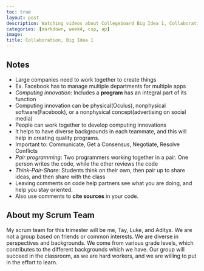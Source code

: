 ```yaml
---
toc: true
layout: post
description: Watching videos about Collegeboard Big Idea 1, Collaboration.
categories: [markdown, week4, csp, ap]
image: 
title: Collaboration, Big Idea 1
---
```


## Notes
- Large companies need to work together to create things
- Ex. Facebook has to manage multiple departments for multiple apps
- *Computing innovation*: Includes a **program** has an integral part of its function
- Computing innovation can be physical(Oculus), nonphysical software(Facebook), or a nonphysical concept(advertising on social media)
- People can work together to develop computing innovations
- It helps to have diverse backgrounds in each teammate, and this will help in creating quality programs.
- Important to: Communicate, Get a Consensus, Negotiate, Resolve Conflicts
- *Pair programming*: Two programmers working together in a pair. One person writes the code, while the other reviews the code
- *Think-Pair-Share*: Students think on their own, then pair up to share ideas, and then share with the class
- Leaving comments on code help partners see what you are doing, and help you stay oriented.
- Also use comments to **cite sources** in your code.

## About my Scrum Team
My scrum team for this trimester will be me, Tay, Luke, and Aditya. We are not a group based on friends or common interests. We are diverse in perspectives and backgrounds. We come from various grade levels, which contributes to the different backgrounds which we have. Our group will succeed in the classroom, as we are hard workers, and we are willing to put in the effort to learn.